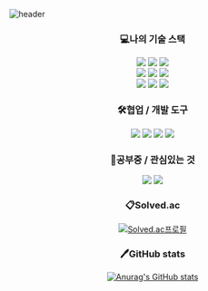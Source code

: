 
<!--
### Hi there 👋
**SeungheonShin/SeungheonShin** is a ✨ _special_ ✨ repository because its `README.md` (this file) appears on your GitHub profile.

Here are some ideas to get you started:

- 🔭 I’m currently working on ...
- 🌱 I’m currently learning ...
- 👯 I’m looking to collaborate on ...
- 🤔 I’m looking for help with ...
- 💬 Ask me about ...
- 📫 How to reach me: ...
- 😄 Pronouns: ...
- ⚡ Fun fact: ...
-->

![header](https://capsule-render.vercel.app/api?type=Waving&color=0:F4BFBF,100:8CC0DE&height=200&section=header&text=%EC%8B%A0%EC%8A%B9%ED%97%8C's%20Github&fontSize=60&fontColor=ffffff&animation=fadeIn)

<h3 align="center">💻나의 기술 스택</h3>
<div align=center>
<img src="https://img.shields.io/badge/Java-007396?style=flat-square&logo=Java&logoColor=white"/> 
<img src="https://img.shields.io/badge/Python-3776AB?style=flat-square&logo=Python&logoColor=white"/> 
<img src="https://img.shields.io/badge/JavaScript-F7DF1E?style=flat-square&logo=JavaScript&logoColor=white"/> 
<br/>
  
<img src="https://img.shields.io/badge/Node.js-339933?style=flat-square&logo=Node.js&logoColor=white"/>
<img src="https://img.shields.io/badge/Express.js-000000?style=flat-square&logo=Express&logoColor=white"/>
<img src="https://img.shields.io/badge/MySQL-4479A1?style=flat-square&logo=MySQL&logoColor=white"/> 
<br/>
  
<img src="https://img.shields.io/badge/Docker-2496ED?style=flat-square&logo=Docker&logoColor=white"/>
<img src="https://img.shields.io/badge/AWS-232F3E?style=flat-square&logo=Amazon AWS&logoColor=white"/>
<img src="https://img.shields.io/badge/GitHub Actions-2088FF?style=flat-square&logo=GitHub Actions&logoColor=white"/>  
</div>

<h3 align="center">🛠️협업 / 개발 도구</h3>
<div align=center>
<img src="https://img.shields.io/badge/Git-F05032?style=flat-square&logo=Git&logoColor=white"/>
<img src="https://img.shields.io/badge/Slack-4A154B?style=flat-square&logo=Slack&logoColor=white"/>
<img src="https://img.shields.io/badge/Jira-0052CC?style=flat-square&logo=Jira&logoColor=white"/>
<img src="https://img.shields.io/badge/Postman-FF6C37?style=flat-square&logo=Postman&logoColor=white"/>
</div>

<h3 align="center">📖공부중 / 관심있는 것</h3>
<div align=center>
<img src="https://img.shields.io/badge/Spring-6DB33F?style=flat-square&logo=Spring&logoColor=white"/>
<img src="https://img.shields.io/badge/Spring Boot-6DB33F?style=flat-square&logo=Spring Boot&logoColor=white"/>  
</div>

<div align="center">
  <h3 align="center">📋Solved.ac</h3>
  
  [![Solved.ac프로필](http://mazassumnida.wtf/api/v2/generate_badge?boj=gody8756)](https://solved.ac/gody8756)
  
</div>

<div align="center">
  <h3 align="center">🖊️GitHub stats</h3>
  
  [![Anurag's GitHub stats](https://github-readme-stats.vercel.app/api?username=SeungheonShin&theme=slateorange)](https://github.com/SeungheonShin/github-readme-stats)
<div>

